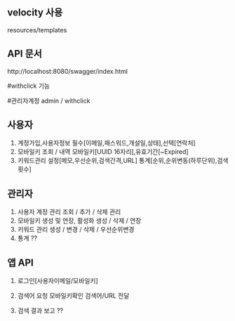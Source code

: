 ##

## velocity 사용
resources/templates


## API 문서
http://localhost:8080/swagger/index.html

#withclick 기능

#관리자계정
admin / withclick

## 사용자
1. 계정가입,사용자정보
	필수[이메일,패스워드,개설일,상태],선택[연락처]
2. 모바일키 조회 / 내역
	모바일키[UUID 16자리],유효기간[~Expired]
3. 키워드관리
	설정[메모,우선순위,검색간격,URL]
    통계[순위,순위변동(하루단위),검색횟수]

## 관리자
1. 사용자 계정 관리
	조회 / 추가 / 삭제 관리
2. 모바일키 생성 및 연장, 활성화
	생성 / 삭제 / 연장
3. 키워드 관리
	생성 / 변경 / 삭제 / 우선순위변경
4. 통계
	??
    
## 앱 API
1. 로그인[사용자이메일/모바일키]

2. 검색어 요청
	모바일키확인
    검색어/URL 전달
3. 검색 결과 보고
	??
    
    